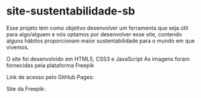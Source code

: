 # site-sustentabilidade-sb

Esse projeto tem como objetivo desenvolver um ferramenta que seja útil para algo/alguem e nós optamos por desenvolver esse site, contendo alguns hábitos proporcionam maior sustentabilidade para o mundo em que vivemos.

O site foi desenvolvido em HTML5, CSS3 e JavaScript
As imagens foram fornecidas pela plataforma Freepik

Link de acesso pelo GitHub Pages: 

Site da Freepik: 